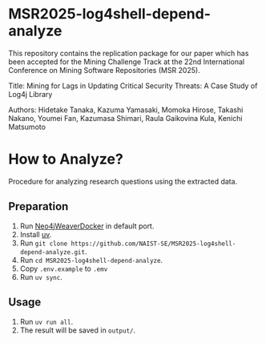 # MSR2025-log4shell-depend-analyze

This repository contains the replication package for our paper which has been accepted for the Mining Challenge Track at the 22nd International Conference on Mining Software Repositories (MSR 2025).

Title: Mining for Lags in Updating Critical Security Threats: A Case Study of Log4j Library

Authors: Hidetake Tanaka, Kazuma Yamasaki, Momoka Hirose, Takashi Nakano, Youmei Fan, Kazumasa Shimari, Raula Gaikovina Kula, Kenichi Matsumoto

# How to Analyze?

Procedure for analyzing research questions using the extracted data.

## Preparation

1. Run [Neo4jWeaverDocker](https://github.com/Goblin-Ecosystem/Neo4jWeaverDocker) in default port.
1. Install [uv](https://docs.astral.sh/uv/getting-started/installation/).
1. Run `git clone https://github.com/NAIST-SE/MSR2025-log4shell-depend-analyze.git`.
1. Run `cd MSR2025-log4shell-depend-analyze`.
1. Copy `.env.example` to `.emv`
1. Run `uv sync`.

## Usage

1. Run `uv run all`.
1. The result will be saved in `output/`.
